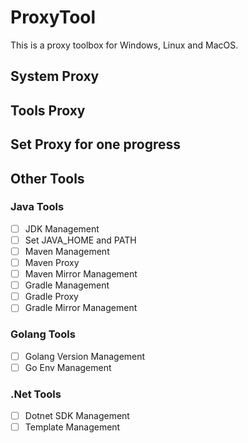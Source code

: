 # ProxyTool

This is a proxy toolbox for Windows, Linux and MacOS.

## System Proxy

## Tools Proxy

## Set Proxy for one progress

## Other Tools

### Java Tools

  - [ ] JDK Management
  - [ ] Set JAVA_HOME and PATH
  - [ ] Maven Management
  - [ ] Maven Proxy
  - [ ] Maven Mirror Management
  - [ ] Gradle Management 
  - [ ] Gradle Proxy
  - [ ] Gradle Mirror Management

### Golang Tools

  - [ ] Golang Version Management
  - [ ] Go Env Management

### .Net Tools

  - [ ] Dotnet SDK Management
  - [ ] Template Management
